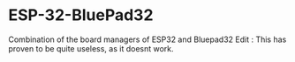 # ESP-32-BluePad32
Combination of the board managers of ESP32 and Bluepad32
Edit : This has proven to be quite useless, as it doesnt work.
